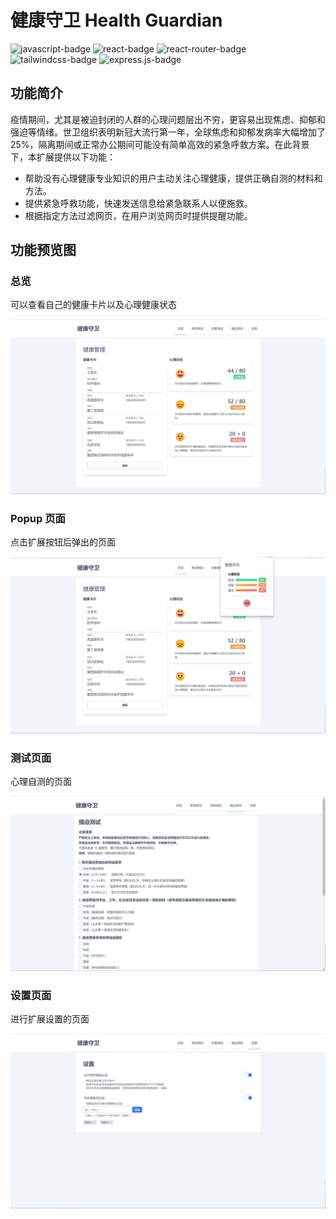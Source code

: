 # 健康守卫 Health Guardian

![javascript-badge](https://img.shields.io/badge/JavaScript-323330?style=for-the-badge&logo=javascript&logoColor=F7DF1E)
![react-badge](https://img.shields.io/badge/React-20232A?style=for-the-badge&logo=react&logoColor=61DAFB)
![react-router-badge](https://img.shields.io/badge/React_Router-CA4245?style=for-the-badge&logo=react-router&logoColor=white)
![tailwindcss-badge](https://img.shields.io/badge/Tailwind_CSS-38B2AC?style=for-the-badge&logo=tailwind-css&logoColor=white)
![express.js-badge](https://img.shields.io/badge/Express.js-000000?style=for-the-badge&logo=express&logoColor=white)
## 功能简介

疫情期间，尤其是被迫封闭的人群的心理问题层出不穷，更容易出现焦虑、抑郁和强迫等情绪。世卫组织表明新冠大流行第一年，全球焦虑和抑郁发病率大幅增加了 25%，隔离期间或正常办公期间可能没有简单高效的紧急呼救方案。在此背景下，本扩展提供以下功能：
* 帮助没有心理健康专业知识的用户主动关注心理健康，提供正确自测的材料和方法。
* 提供紧急呼救功能，快速发送信息给紧急联系人以便施救。
* 根据指定方法过滤网页，在用户浏览网页时提供提醒功能。

## 功能预览图

### 总览

可以查看自己的健康卡片以及心理健康状态

![总览](/imgs/总览.png)

### Popup 页面

点击扩展按钮后弹出的页面

![popup](/imgs/popup.png)

### 测试页面

心理自测的页面

![测试](/imgs/测试.png)

### 设置页面

进行扩展设置的页面

![设置](/imgs/设置.png)